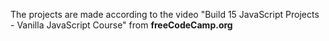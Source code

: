 The projects are made according to the video "Build 15 JavaScript Projects - Vanilla JavaScript Course" from **freeCodeCamp.org**
